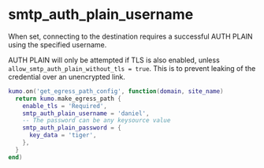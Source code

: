 # smtp_auth_plain_username

When set, connecting to the destination requires a successful AUTH PLAIN using the
specified username.

AUTH PLAIN will only be attempted if TLS is also enabled, unless
`allow_smtp_auth_plain_without_tls = true`. This is to prevent leaking
of the credential over an unencrypted link.

```lua
kumo.on('get_egress_path_config', function(domain, site_name)
  return kumo.make_egress_path {
    enable_tls = 'Required',
    smtp_auth_plain_username = 'daniel',
    -- The password can be any keysource value
    smtp_auth_plain_password = {
      key_data = 'tiger',
    },
  }
end)
```


